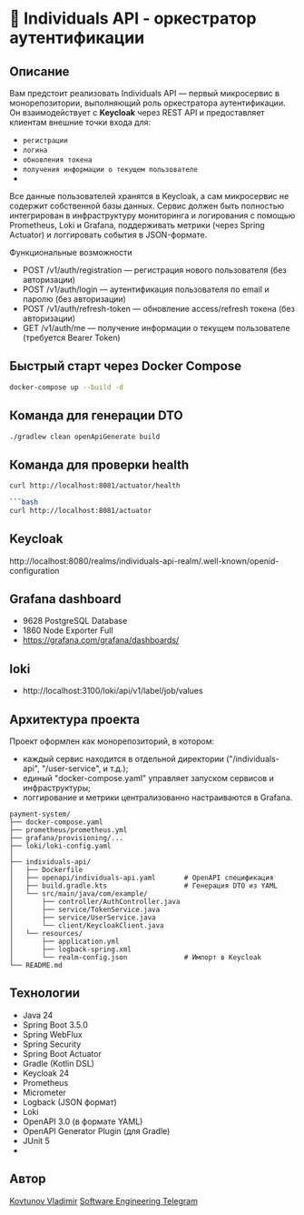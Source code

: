 # 🧠   Individuals API - оркестратор аутентификации

## Описание

Вам предстоит реализовать Individuals API — первый микросервис в монорепозитории, выполняющий роль оркестратора аутентификации.
Он взаимодействует с **Keycloak** через REST API и предоставляет клиентам внешние точки входа для:

* `регистрации`
* `логина`
* `обновления токена`
* `получения информации о текущем пользователе`
*
Все данные пользователей хранятся в Keycloak, а сам микросервис не содержит собственной базы данных.
Сервис должен быть полностью интегрирован в инфраструктуру мониторинга и логирования с помощью Prometheus,
Loki и Grafana, поддерживать метрики (через Spring Actuator) и логгировать события в JSON-формате.


Функциональные возможности

- POST /v1/auth/registration — регистрация нового пользователя (без авторизации)
- POST /v1/auth/login — аутентификация пользователя по email и паролю (без авторизации)
- POST /v1/auth/refresh-token — обновление access/refresh токена (без авторизации)
- GET /v1/auth/me — получение информации о текущем пользователе (требуется Bearer Token)

## Быстрый старт через Docker Compose

```bash
docker-compose up --build -d
```
## Команда для генерации DTO
```bash
./gradlew clean openApiGenerate build
```
## Команда для проверки health
```bash
curl http://localhost:8081/actuator/health

```bash
curl http://localhost:8081/actuator
```
## Keycloak
http://localhost:8080/realms/individuals-api-realm/.well-known/openid-configuration

## Grafana dashboard
* 9628 PostgreSQL Database
* 1860 Node Exporter Full
* https://grafana.com/grafana/dashboards/

## loki
* http://localhost:3100/loki/api/v1/label/job/values

## Архитектура проекта
Проект оформлен как монорепозиторий, в котором:

* каждый сервис находится в отдельной директории ("/individuals-api", "/user-service", и т.д.);
* единый "docker-compose.yaml" управляет запуском сервисов и инфраструктуры;
* логгирование и метрики централизованно настраиваются в Grafana.


```
payment-system/
├── docker-compose.yaml
├── prometheus/prometheus.yml
├── grafana/provisioning/...
├── loki/loki-config.yaml
│
├── individuals-api/
│   ├── Dockerfile
│   ├── openapi/individuals-api.yaml       # OpenAPI спецификация
│   ├── build.gradle.kts                   # Генерация DTO из YAML
│   └── src/main/java/com/example/
│       ├── controller/AuthController.java
│       ├── service/TokenService.java
│       ├── service/UserService.java
│       └── client/KeycloakClient.java
│   └── resources/
│       ├── application.yml
│       ├── logback-spring.xml
│       └── realm-config.json              # Импорт в Keycloak
└── README.md
```
## Технологии
* Java 24
* Spring Boot 3.5.0
* Spring WebFlux
* Spring Security
* Spring Boot Actuator
* Gradle (Kotlin DSL)
* Keycloak 24
* Prometheus
* Micrometer
* Logback (JSON формат)
* Loki
* OpenAPI 3.0 (в формате YAML)
* OpenAPI Generator Plugin (для Gradle)
* JUnit 5
*
## Автор
[Kovtunov Vladimir](https://github.com/WoldemarK)
[Software Engineering Telegram](https://t.me/K_Waldemar)